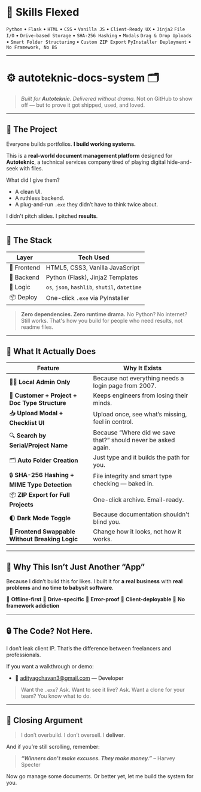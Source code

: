 # 🧠 Skills Flexed

`Python` • `Flask` • `HTML` • `CSS` • `Vanilla JS` • `Client-Ready UX` • `Jinja2`
`File I/O` • `Drive-based Storage` • `SHA-256 Hashing` • `Modals`
`Drag & Drop Uploads` • `Smart Folder Structuring` • `Custom ZIP Export`
`PyInstaller Deployment` • `No Framework, No BS`

---

# ⚙️ autoteknic-docs-system 🗂️

> *Built for **Autoteknic**. Delivered without drama.*
> Not on GitHub to show off — but to prove it got shipped, used, and loved.

---

## 💼 The Project

Everyone builds portfolios.
**I build working systems.**

This is a **real-world document management platform** designed for **Autoteknic**, a technical services company tired of playing digital hide-and-seek with files.

What did I give them?

* A clean UI.
* A ruthless backend.
* A plug-and-run `.exe` they didn’t have to think twice about.

I didn't pitch slides.
I pitched **results**.

---

## 🔧 The Stack

| Layer       | Tech Used                                     |
| ----------- | --------------------------------------------- |
| 🎯 Frontend | HTML5, CSS3, Vanilla JavaScript               |
| 🔩 Backend  | Python (Flask), Jinja2 Templates              |
| 🧠 Logic    | `os`, `json`, `hashlib`, `shutil`, `datetime` |
| 📦 Deploy   | One-click `.exe` via PyInstaller              |

> **Zero dependencies. Zero runtime drama.**
> No Python? No internet? Still works.
> That's how you build for people who need results, not readme files.

---

## 🧠 What It Actually Does

| Feature                                          | Why It Exists                                                  |
| ------------------------------------------------ | -------------------------------------------------------------- |
| 🧑‍💻 **Local Admin Only**                          | Because not everything needs a login page from 2007.           |
| 📁 **Customer + Project + Doc Type Structure**   | Keeps engineers from losing their minds.                       |
| 📥 **Upload Modal + Checklist UI**               | Upload once, see what’s missing, feel in control.              |
| 🔍 **Search by Serial/Project Name**             | Because “Where did we save that?” should never be asked again. |
| 🗂️ **Auto Folder Creation**                      | Just type and it builds the path for you.                      |
| 🔒 **SHA-256 Hashing + MIME Type Detection**     | File integrity and smart type checking — baked in.             |
| 📦 **ZIP Export for Full Projects**              | One-click archive. Email-ready.                                |
| 🌓 **Dark Mode Toggle**                          | Because documentation shouldn't blind you.                     |
| 🔁 **Frontend Swappable Without Breaking Logic** | Change how it looks, not how it works.                         |

---

## 🎯 Why This Isn’t Just Another “App”

Because I didn’t build this for likes.
I built it for **a real business** with **real problems** and **no time to babysit software**.

📍 **Offline-first**
📍 **Drive-specific**
📍 **Error-proof**
📍 **Client-deployable**
📍 **No framework addiction**

---

## 🔒 The Code? Not Here.

I don’t leak client IP.
That’s the difference between freelancers and professionals.

If you want a walkthrough or demo:

* 📨 [adityagchavan3@gmail.com](mailto:adityagchavan3@gmail.com) — Developer

> Want the `.exe`? Ask.
> Want to see it live? Ask.
> Want a clone for your team? You know what to do.

---

## 🥶 Closing Argument

> I don’t overbuild.
> I don’t oversell.
> I **deliver**.

And if you’re still scrolling, remember:

> ***“Winners don’t make excuses. They make money.”*** – Harvey Specter

Now go manage some documents.
Or better yet, let me build the system for you.

